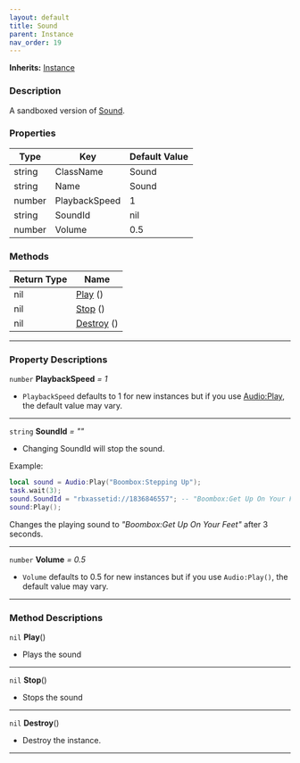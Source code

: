 ```yaml
---
layout: default
title: Sound
parent: Instance
nav_order: 19
---
```


**Inherits:** [Instance](../Instance.md)
### Description
A sandboxed version of [Sound](https://create.roblox.com/docs/reference/engine/classes/Sound).

### Properties

| Type | Key | Default Value |  
| --- | --- | --- |  
| string | ClassName | Sound |  
| string | Name | Sound |  
| number | PlaybackSpeed | 1 |
| string | SoundId | nil |
| number | Volume | 0.5 |

### Methods

| Return Type | Name |
| --- | --- |
| nil | [Play](#play) () |
| nil | [Stop](#stop) () |
| nil | [Destroy](#destroy) () |

---

### Property Descriptions

`number` **PlaybackSpeed** *= 1*
- `PlaybackSpeed` defaults to 1 for new instances but if you use [Audio:Play](Audio#play), the default value may vary.

---

`string` **SoundId** *= ""*
- Changing SoundId will stop the sound.

Example:

```lua
local sound = Audio:Play("Boombox:Stepping Up");
task.wait(3);
sound.SoundId = "rbxassetid://1836846557"; -- "Boombox:Get Up On Your Feet"
sound:Play();
```

Changes the playing sound to *"Boombox:Get Up On Your Feet"* after 3 seconds.

---

`number` **Volume** *= 0.5*
- `Volume` defaults to 0.5 for new instances but if you use `Audio:Play()`, the default value may vary.

---

### Method Descriptions
<a name="play"></a>
`nil` **Play**()
- Plays the sound

---

<a name="stop"></a>
`nil` **Stop**()
- Stops the sound

---

<a name="destroy"></a>
`nil` **Destroy**()
- Destroy the instance.

---